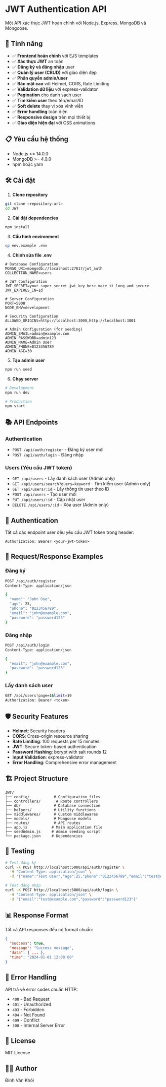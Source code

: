 # JWT Authentication API

Một API xác thực JWT hoàn chỉnh với Node.js, Express, MongoDB và Mongoose.

## 🚀 Tính năng

- ✅ **Frontend hoàn chỉnh** với EJS templates
- ✅ **Xác thực JWT** an toàn
- ✅ **Đăng ký và đăng nhập** user
- ✅ **Quản lý user (CRUD)** với giao diện đẹp
- ✅ **Phân quyền admin/user**
- ✅ **Bảo mật cao** với Helmet, CORS, Rate Limiting
- ✅ **Validation dữ liệu** với express-validator
- ✅ **Pagination** cho danh sách user
- ✅ **Tìm kiếm user** theo tên/email/ID
- ✅ **Soft delete** thay vì xóa vĩnh viễn
- ✅ **Error handling** toàn diện
- ✅ **Responsive design** trên mọi thiết bị
- ✅ **Giao diện hiện đại** với CSS animations

## 📋 Yêu cầu hệ thống

- Node.js >= 14.0.0
- MongoDB >= 4.0.0
- npm hoặc yarn

## 🛠️ Cài đặt

1. **Clone repository**
```bash
git clone <repository-url>
cd JWT
```

2. **Cài đặt dependencies**
```bash
npm install
```

3. **Cấu hình environment**
```bash
cp env.example .env
```

4. **Chỉnh sửa file .env**
```env
# Database Configuration
MONGO_URI=mongodb://localhost:27017/jwt_auth
COLLECTION_NAME=users

# JWT Configuration
JWT_SECRET=your_super_secret_jwt_key_here_make_it_long_and_secure
JWT_EXPIRES_IN=1d

# Server Configuration
PORT=5000
NODE_ENV=development

# Security Configuration
ALLOWED_ORIGINS=http://localhost:3000,http://localhost:3001

# Admin Configuration (for seeding)
ADMIN_EMAIL=admin@example.com
ADMIN_PASSWORD=admin123
ADMIN_NAME=Admin User
ADMIN_PHONE=0123456789
ADMIN_AGE=30
```

5. **Tạo admin user**
```bash
npm run seed
```

6. **Chạy server**
```bash
# Development
npm run dev

# Production
npm start
```

## 📚 API Endpoints

### Authentication
- `POST /api/auth/register` - Đăng ký user mới
- `POST /api/auth/login` - Đăng nhập

### Users (Yêu cầu JWT token)
- `GET /api/users` - Lấy danh sách user (Admin only)
- `GET /api/users/search?query=keyword` - Tìm kiếm user (Admin only)
- `GET /api/users/:id` - Lấy thông tin user theo ID
- `POST /api/users` - Tạo user mới
- `PUT /api/users/:id` - Cập nhật user
- `DELETE /api/users/:id` - Xóa user (Admin only)

## 🔐 Authentication

Tất cả các endpoint user đều yêu cầu JWT token trong header:
```
Authorization: Bearer <your-jwt-token>
```

## 📝 Request/Response Examples

### Đăng ký
```bash
POST /api/auth/register
Content-Type: application/json

{
  "name": "John Doe",
  "age": 25,
  "phone": "0123456789",
  "email": "john@example.com",
  "password": "password123"
}
```

### Đăng nhập
```bash
POST /api/auth/login
Content-Type: application/json

{
  "email": "john@example.com",
  "password": "password123"
}
```

### Lấy danh sách user
```bash
GET /api/users?page=1&limit=10
Authorization: Bearer <token>
```

## 🛡️ Security Features

- **Helmet**: Security headers
- **CORS**: Cross-origin resource sharing
- **Rate Limiting**: 100 requests per 15 minutes
- **JWT**: Secure token-based authentication
- **Password Hashing**: bcrypt with salt rounds 12
- **Input Validation**: express-validator
- **Error Handling**: Comprehensive error management

## 🏗️ Project Structure

```
JWT/
├── config/           # Configuration files
├── controllers/       # Route controllers
├── db/               # Database connection
├── helpers/          # Utility functions
├── middlewares/      # Custom middlewares
├── models/           # Mongoose models
├── routes/           # API routes
├── app.js           # Main application file
├── seedAdmin.js     # Admin seeding script
└── package.json     # Dependencies
```

## 🧪 Testing

```bash
# Test đăng ký
curl -X POST http://localhost:5000/api/auth/register \
  -H "Content-Type: application/json" \
  -d '{"name":"Test User","age":25,"phone":"0123456789","email":"test@example.com","password":"password123"}'

# Test đăng nhập
curl -X POST http://localhost:5000/api/auth/login \
  -H "Content-Type: application/json" \
  -d '{"email":"test@example.com","password":"password123"}'
```

## 📊 Response Format

Tất cả API responses đều có format chuẩn:

```json
{
  "success": true,
  "message": "Success message",
  "data": { ... },
  "time": "2024-01-01 12:00:00"
}
```

## 🚨 Error Handling

API trả về error codes chuẩn HTTP:
- `400` - Bad Request
- `401` - Unauthorized
- `403` - Forbidden
- `404` - Not Found
- `409` - Conflict
- `500` - Internal Server Error

## 📄 License

MIT License

## 👨‍💻 Author

Đinh Văn Khôi
